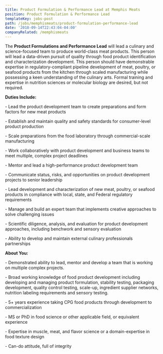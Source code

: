 ```yaml
---
title: Product Formulation & Performance Lead at Memphis Meats
position: Product Formulation & Performance Lead
templateKey: jobs-post
path: /jobs/memphismeats/product-formulation-performance-lead
date: '2018-09-14T22:43:04-04:00'
companyRelated: /memphismeats
---
```

The **Product Formulations and Performance Lead** will lead a culinary and science-focused team to produce world-class meat products. This person will lead a data-driven pursuit of quality through food product identification and characterization development. This person should have demonstrable expertise in regulatory-compliant pipeline development of meat, poultry, or seafood products from the kitchen through scaled manufacturing while possessing a keen understanding of the culinary arts. Formal training and expertise in nutrition sciences or molecular biology are desired, but not required.



**Duties Include:**

\- Lead the product development team to create preparations and form factors for new meat products

\- Establish and maintain quality and safety standards for consumer-level product production

\- Scale preparations from the food laboratory through commercial-scale manufacturing

\- Work collaboratively with product development and business teams to meet multiple, complex project deadlines

\- Mentor and lead a high-performance product development team

\- Communicate status, risks, and opportunities on product development projects to senior leadership

\- Lead development and characterization of new meat, poultry, or seafood products in compliance with local, state, and Federal regulatory requirements

\- Manage and build an expert team that implements creative approaches to solve challenging issues

\- Scientific diligence, analysis, and evaluation for product development approaches, including benchwork and sensory evaluation

\- Ability to develop and maintain external culinary professionals partnerships



**About You:**

\- Demonstrated ability to lead, mentor and develop a team that is working on multiple complex projects.

\- Broad working knowledge of food product development including developing and managing product formulation, stability testing, packaging development, quality control testing, scale-up, ingredient supplier networks, nutrition labeling requirements and sensory testing.

\- 5+ years experience taking CPG food products through development to commercialization

\- MS or PhD in food science or other applicable field, or equivalent experience

\- Expertise in muscle, meat, and flavor science or a domain-expertise in food texture design

\- Can-do attitude, full of integrity
